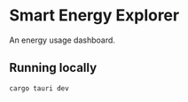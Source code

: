 # Smart Energy Explorer

An energy usage dashboard.

## Running locally

```bash
cargo tauri dev
```
